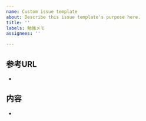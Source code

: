 ```yaml
---
name: Custom issue template
about: Describe this issue template's purpose here.
title: ''
labels: 勉強メモ
assignees: ''

---
```


## 参考URL
-  

## 内容
-
